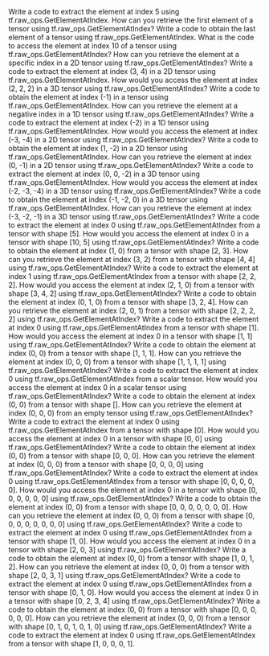 Write a code to extract the element at index 5 using tf.raw_ops.GetElementAtIndex.
How can you retrieve the first element of a tensor using tf.raw_ops.GetElementAtIndex?
Write a code to obtain the last element of a tensor using tf.raw_ops.GetElementAtIndex.
What is the code to access the element at index 10 of a tensor using tf.raw_ops.GetElementAtIndex?
How can you retrieve the element at a specific index in a 2D tensor using tf.raw_ops.GetElementAtIndex?
Write a code to extract the element at index (3, 4) in a 2D tensor using tf.raw_ops.GetElementAtIndex.
How would you access the element at index (2, 2, 2) in a 3D tensor using tf.raw_ops.GetElementAtIndex?
Write a code to obtain the element at index (-1) in a tensor using tf.raw_ops.GetElementAtIndex.
How can you retrieve the element at a negative index in a 1D tensor using tf.raw_ops.GetElementAtIndex?
Write a code to extract the element at index (-2) in a 1D tensor using tf.raw_ops.GetElementAtIndex.
How would you access the element at index (-3, -4) in a 2D tensor using tf.raw_ops.GetElementAtIndex?
Write a code to obtain the element at index (1, -2) in a 2D tensor using tf.raw_ops.GetElementAtIndex.
How can you retrieve the element at index (0, -1) in a 2D tensor using tf.raw_ops.GetElementAtIndex?
Write a code to extract the element at index (0, 0, -2) in a 3D tensor using tf.raw_ops.GetElementAtIndex.
How would you access the element at index (-2, -3, -4) in a 3D tensor using tf.raw_ops.GetElementAtIndex?
Write a code to obtain the element at index (-1, -2, 0) in a 3D tensor using tf.raw_ops.GetElementAtIndex.
How can you retrieve the element at index (-3, -2, -1) in a 3D tensor using tf.raw_ops.GetElementAtIndex?
Write a code to extract the element at index 0 using tf.raw_ops.GetElementAtIndex from a tensor with shape [5].
How would you access the element at index 0 in a tensor with shape [10, 5] using tf.raw_ops.GetElementAtIndex?
Write a code to obtain the element at index (1, 0) from a tensor with shape [2, 3].
How can you retrieve the element at index (3, 2) from a tensor with shape [4, 4] using tf.raw_ops.GetElementAtIndex?
Write a code to extract the element at index 1 using tf.raw_ops.GetElementAtIndex from a tensor with shape [2, 2, 2].
How would you access the element at index (2, 1, 0) from a tensor with shape [3, 4, 2] using tf.raw_ops.GetElementAtIndex?
Write a code to obtain the element at index (0, 1, 0) from a tensor with shape [3, 2, 4].
How can you retrieve the element at index (2, 0, 1) from a tensor with shape [2, 2, 2, 2] using tf.raw_ops.GetElementAtIndex?
Write a code to extract the element at index 0 using tf.raw_ops.GetElementAtIndex from a tensor with shape [1].
How would you access the element at index 0 in a tensor with shape [1, 1] using tf.raw_ops.GetElementAtIndex?
Write a code to obtain the element at index (0, 0) from a tensor with shape [1, 1, 1].
How can you retrieve the element at index (0, 0, 0) from a tensor with shape [1, 1, 1, 1] using tf.raw_ops.GetElementAtIndex?
Write a code to extract the element at index 0 using tf.raw_ops.GetElementAtIndex from a scalar tensor.
How would you access the element at index 0 in a scalar tensor using tf.raw_ops.GetElementAtIndex?
Write a code to obtain the element at index (0, 0) from a tensor with shape [].
How can you retrieve the element at index (0, 0, 0) from an empty tensor using tf.raw_ops.GetElementAtIndex?
Write a code to extract the element at index 0 using tf.raw_ops.GetElementAtIndex from a tensor with shape [0].
How would you access the element at index 0 in a tensor with shape [0, 0] using tf.raw_ops.GetElementAtIndex?
Write a code to obtain the element at index (0, 0) from a tensor with shape [0, 0, 0].
How can you retrieve the element at index (0, 0, 0) from a tensor with shape [0, 0, 0, 0] using tf.raw_ops.GetElementAtIndex?
Write a code to extract the element at index 0 using tf.raw_ops.GetElementAtIndex from a tensor with shape [0, 0, 0, 0, 0].
How would you access the element at index 0 in a tensor with shape [0, 0, 0, 0, 0, 0] using tf.raw_ops.GetElementAtIndex?
Write a code to obtain the element at index (0, 0) from a tensor with shape [0, 0, 0, 0, 0, 0, 0].
How can you retrieve the element at index (0, 0, 0) from a tensor with shape [0, 0, 0, 0, 0, 0, 0, 0] using tf.raw_ops.GetElementAtIndex?
Write a code to extract the element at index 0 using tf.raw_ops.GetElementAtIndex from a tensor with shape [1, 0].
How would you access the element at index 0 in a tensor with shape [2, 0, 3] using tf.raw_ops.GetElementAtIndex?
Write a code to obtain the element at index (0, 0) from a tensor with shape [1, 0, 1, 2].
How can you retrieve the element at index (0, 0, 0) from a tensor with shape [2, 0, 3, 1] using tf.raw_ops.GetElementAtIndex?
Write a code to extract the element at index 0 using tf.raw_ops.GetElementAtIndex from a tensor with shape [0, 1, 0].
How would you access the element at index 0 in a tensor with shape [0, 2, 3, 4] using tf.raw_ops.GetElementAtIndex?
Write a code to obtain the element at index (0, 0) from a tensor with shape [0, 0, 0, 0, 0, 0].
How can you retrieve the element at index (0, 0, 0) from a tensor with shape [0, 1, 0, 1, 0, 1, 0] using tf.raw_ops.GetElementAtIndex?
Write a code to extract the element at index 0 using tf.raw_ops.GetElementAtIndex from a tensor with shape [1, 0, 0, 0, 1].